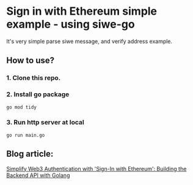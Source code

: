 # Sign in with Ethereum simple example - using siwe-go

It's very simple parse siwe message, and verify address example.

## How to use?

### 1. Clone this repo.

### 2. Install go package

```
go mod tidy
```

### 3. Run http server at local

```
go run main.go
```

## Blog article:

[Simplify Web3 Authentication with 'Sign-In with Ethereum': Building the Backend API with Golang](https://www.lidosblog.com/article/19)
